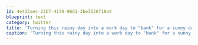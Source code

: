 ```yaml
---
id: 4e432aec-22b7-4170-96d1-3be3526f10a4
blueprint: text
category: twitter
title: 'Turning this rainy day into a work day to "bank" for a sunny day #freelancing'
caption: 'Turning this rainy day into a work day to "bank" for a sunny day <span class="hashtag hashtag_local">#<a href="http://tweettemp.darylchymko.ca/?tag=freelancing">freelancing</a>'
---
```

